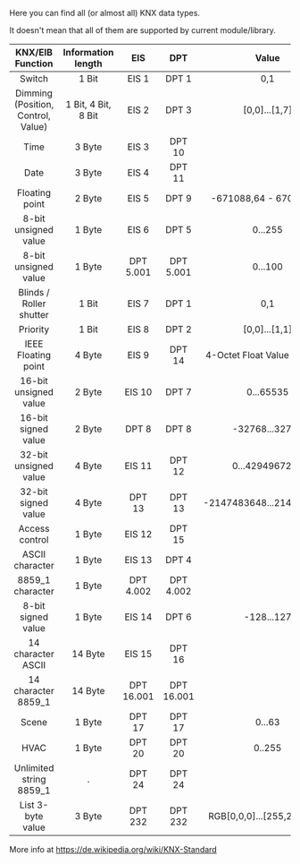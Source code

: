 Here you can find all (or almost all) KNX data types.

It doesn't mean that all of them are supported by current module/library.

|          KNX/EIB Function          |  Information length |     EIS    |     DPT    |             Value            |
|:----------------------------------:|:-------------------:|:----------:|:----------:|:----------------------------:|
| Switch                             | 1 Bit               | EIS 1      | DPT 1      | 0,1                          |
| Dimming (Position, Control, Value) | 1 Bit, 4 Bit, 8 Bit | EIS 2      | DPT 3      | [0,0]...[1,7]                |
| Time                               | 3 Byte              | EIS 3      | DPT 10     |                              |
| Date                               | 3 Byte              | EIS 4      | DPT 11     |                              |
| Floating point                     | 2 Byte              | EIS 5      | DPT 9      | -671088,64 - 670760,96       |
| 8-bit unsigned value               | 1 Byte              | EIS 6      | DPT 5      | 0...255                      |
| 8-bit unsigned value               | 1 Byte              | DPT 5.001  | DPT 5.001  | 0...100                      |
| Blinds / Roller shutter            | 1 Bit               | EIS 7      | DPT 1      | 0,1                          |
| Priority                           | 1 Bit               | EIS 8      | DPT 2      | [0,0]...[1,1]                |
| IEEE Floating point                | 4 Byte              | EIS 9      | DPT 14     | 4-Octet Float Value IEEE 754 |
| 16-bit unsigned value              | 2 Byte              | EIS 10     | DPT 7      | 0...65535                    |
| 16-bit signed value                | 2 Byte              | DPT 8      | DPT 8      | -32768...32767               |
| 32-bit unsigned value              | 4 Byte              | EIS 11     | DPT 12     | 0...4294967295               |
| 32-bit signed value                | 4 Byte              | DPT 13     | DPT 13     | -2147483648...2147483647     |
| Access control                     | 1 Byte              | EIS 12     | DPT 15     |                              |
| ASCII character                    | 1 Byte              | EIS 13     | DPT 4      |                              |
| 8859_1 character                   | 1 Byte              | DPT 4.002  | DPT 4.002  |                              |
| 8-bit signed value                 | 1 Byte              | EIS 14     | DPT 6      | -128...127                   |
| 14 character ASCII                 | 14 Byte             | EIS 15     | DPT 16     |                              |
| 14 character 8859_1                | 14 Byte             | DPT 16.001 | DPT 16.001 |                              |
| Scene                              | 1 Byte              | DPT 17     | DPT 17     | 0...63                       |
| HVAC                               | 1 Byte              | DPT 20     | DPT 20     | 0..255                       |
| Unlimited string 8859_1            | .                   | DPT 24     | DPT 24     |                              |
| List 3-byte value                  | 3 Byte              | DPT 232    | DPT 232    | RGB[0,0,0]...[255,255,255]   |

More info at https://de.wikipedia.org/wiki/KNX-Standard
